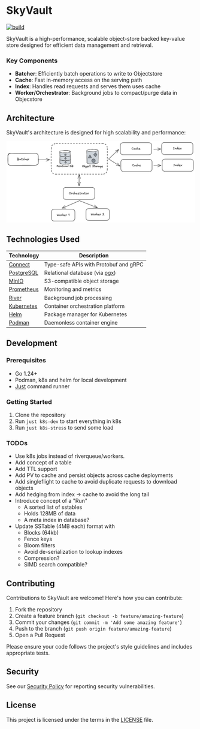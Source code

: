 # SkyVault

[![build](https://github.com/dynoinc/skyvault/actions/workflows/build.yml/badge.svg?branch=main)](https://github.com/dynoinc/skyvault/actions/workflows/build.yml)

SkyVault is a high-performance, scalable object-store backed key-value store designed for efficient data management and
retrieval.

### Key Components

- **Batcher**: Efficiently batch operations to write to Objectstore
- **Cache**: Fast in-memory access on the serving path
- **Index**: Handles read requests and serves them uses cache
- **Worker/Orchestrator**: Background jobs to compact/purge data in Objecstore

## Architecture

SkyVault's architecture is designed for high scalability and performance:

![SkyVault Architecture](docs/arch.png)

## Technologies Used

| Technology                                   | Description                                                   |
|----------------------------------------------|---------------------------------------------------------------|
| [Connect](https://connectrpc.com/)           | Type-safe APIs with Protobuf and gRPC                         |
| [PostgreSQL](https://www.postgresql.org/)    | Relational database (via [pgx](https://github.com/jackc/pgx)) |
| [MinIO](https://min.io/)                     | S3-compatible object storage                                  |
| [Prometheus](https://prometheus.io/)         | Monitoring and metrics                                        |
| [River](https://github.com/riverqueue/river) | Background job processing                                     |
| [Kubernetes](https://kubernetes.io/)         | Container orchestration platform                              |
| [Helm](https://helm.sh/)                     | Package manager for Kubernetes                                |
| [Podman](https://podman.io/)                 | Daemonless container engine                                   |

## Development

### Prerequisites

- Go 1.24+
- Podman, k8s and helm for local development
- [Just](https://github.com/casey/just) command runner

### Getting Started

1. Clone the repository
2. Run `just k8s-dev` to start everything in k8s
3. Run `just k8s-stress` to send some load

### TODOs
- Use k8s jobs instead of riverqueue/workers.
- Add concept of a table
- Add TTL support
- Add PV to cache and persist objects across cache deployments
- Add singleflight to cache to avoid duplicate requests to download objects
- Add hedging from index -> cache to avoid the long tail
- Introduce concept of a "Run"
  - A sorted list of sstables
  - Holds 128MB of data 
  - A meta index in database?
- Update SSTable (4MB each) format with
  - Blocks (64kb)
  - Fence keys
  - Bloom filters
  - Avoid de-serialization to lookup indexes
  - Compression?
  - SIMD search compatible?

## Contributing

Contributions to SkyVault are welcome! Here's how you can contribute:

1. Fork the repository
2. Create a feature branch (`git checkout -b feature/amazing-feature`)
3. Commit your changes (`git commit -m 'Add some amazing feature'`)
4. Push to the branch (`git push origin feature/amazing-feature`)
5. Open a Pull Request

Please ensure your code follows the project's style guidelines and includes appropriate tests.

## Security

See our [Security Policy](SECURITY.md) for reporting security vulnerabilities.

## License

This project is licensed under the terms in the [LICENSE](LICENSE) file.

